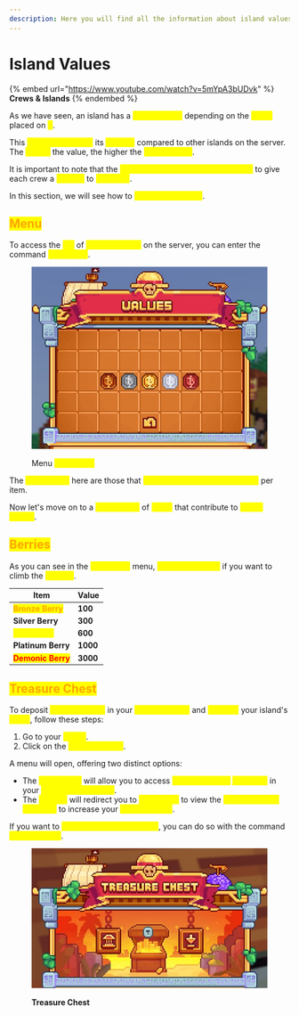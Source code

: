 ```yaml
---
description: Here you will find all the information about island values.
---
```


# Island Values

{% embed url="https://www.youtube.com/watch?v=5mYpA3bUDvk" %}
**Crews & Islands**
{% endembed %}

As we have seen, an island has a <mark style="color:yellow;">**certain value**</mark> depending on the <mark style="color:yellow;">**items**</mark> placed on <mark style="color:yellow;">**it**</mark>.

This <mark style="color:yellow;">**value determines**</mark> its <mark style="color:yellow;">**ranking**</mark> compared to other islands on the server. \
The <mark style="color:yellow;">**higher**</mark> the value, the higher the <mark style="color:yellow;">**island's rank**</mark>.&#x20;

It is important to note that the <mark style="color:yellow;">**island ranking is reset every month**</mark> to give each crew a <mark style="color:yellow;">**chance**</mark> to <mark style="color:yellow;">**access it**</mark>.

In this section, we will see how to <mark style="color:yellow;">**gain island values**</mark>.

## <mark style="color:orange;">Menu</mark>

To access the <mark style="color:yellow;">**list**</mark> of <mark style="color:yellow;">**valuable items**</mark> on the server, you can enter the command <mark style="color:yellow;">**`/is values`**</mark>.

<figure><img src="../../.gitbook/assets/is values.jpg" alt=""><figcaption><p>Menu <mark style="color:yellow;"><strong><code>/is values</code></strong></mark></p></figcaption></figure>

The <mark style="color:yellow;">**items listed**</mark> here are those that <mark style="color:yellow;">**provide the most island values**</mark> per item.&#x20;

Now let's move on to a <mark style="color:yellow;">**detailed list**</mark> of <mark style="color:yellow;">**items**</mark> that contribute to <mark style="color:yellow;">**island values**</mark>.

## <mark style="color:orange;">**Berries**</mark>

As you can see in the <mark style="color:yellow;">**`/is values`**</mark> menu, <mark style="color:yellow;">**items are crucial**</mark> if you want to climb the <mark style="color:yellow;">**ranking**</mark>.

| Item                                                | Value    |
| --------------------------------------------------- | -------- |
| <mark style="color:orange;">**Bronze Berry**</mark> | **100**  |
| **Silver Berry**                                    | **300**  |
| <mark style="color:yellow;">**Gold Berry**</mark>   | **600**  |
| **Platinum Berry**                                  | **1000** |
| <mark style="color:red;">**Demonic Berry**</mark>   | **3000** |

## <mark style="color:orange;">T</mark><mark style="color:orange;">**reasure Chest**</mark>

To deposit <mark style="color:yellow;">**valuable items**</mark> in your <mark style="color:yellow;">**treasure chest**</mark> and <mark style="color:yellow;">**improve**</mark> your island's <mark style="color:yellow;">**value**</mark>, follow these steps:

1. Go to your <mark style="color:yellow;">**island**</mark>.
2. Click on the <mark style="color:yellow;">**treasure chest**</mark>.

A menu will open, offering two distinct options:

* The <mark style="color:yellow;">**first button**</mark> will allow you to access <mark style="color:yellow;">**the list of items**</mark> <mark style="color:yellow;">**currently**</mark> in your <mark style="color:yellow;">**island's value bank**</mark>.
* The <mark style="color:yellow;">**second**</mark> will redirect you to <mark style="color:yellow;">**`/is values`**</mark> to view the <mark style="color:yellow;">**different items available**</mark> to increase your <mark style="color:yellow;">**island's value**</mark>.

If you want to <mark style="color:yellow;">**move your treasure chest**</mark>, you can do so with the command <mark style="color:yellow;">**`/is chestmove`**</mark>.

<figure><img src="../../.gitbook/assets/treasure chest.jpg" alt=""><figcaption><p><strong>Treasure Chest</strong></p></figcaption></figure>
